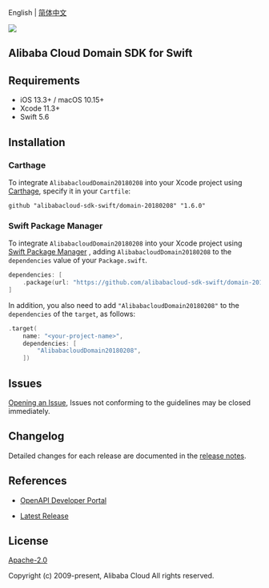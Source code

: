 English | [简体中文](README-CN.md)

![](https://aliyunsdk-pages.alicdn.com/icons/AlibabaCloud.svg)

## Alibaba Cloud Domain SDK for Swift

## Requirements

- iOS 13.3+ / macOS 10.15+
- Xcode 11.3+
- Swift 5.6

## Installation

### Carthage

To integrate `AlibabacloudDomain20180208` into your Xcode project using [Carthage](https://github.com/Carthage/Carthage), specify it in your `Cartfile`:

```ogdl
github "alibabacloud-sdk-swift/domain-20180208" "1.6.0"
```

### Swift Package Manager

To integrate `AlibabacloudDomain20180208` into your Xcode project using [Swift Package Manager](https://swift.org/package-manager/) , adding `AlibabacloudDomain20180208` to the `dependencies` value of your `Package.swift`.

```swift
dependencies: [
    .package(url: "https://github.com/alibabacloud-sdk-swift/domain-20180208.git", from: "1.6.0")
]
```

In addition, you also need to add `"AlibabacloudDomain20180208"` to the `dependencies` of the `target`, as follows:

```swift
.target(
    name: "<your-project-name>",
    dependencies: [
        "AlibabacloudDomain20180208",
    ])
```

## Issues

[Opening an Issue](https://github.com/alibabacloud-sdk-swift/domain-20180208/issues/new), Issues not conforming to the guidelines may be closed immediately.

## Changelog

Detailed changes for each release are documented in the [release notes](./ChangeLog.txt).

## References

* [OpenAPI Developer Portal](https://next.api.alibabacloud.com/home)
- [Latest Release](https://github.com/alibabacloud-sdk-swift/domain-20180208)

## License

[Apache-2.0](http://www.apache.org/licenses/LICENSE-2.0)

Copyright (c) 2009-present, Alibaba Cloud All rights reserved.
